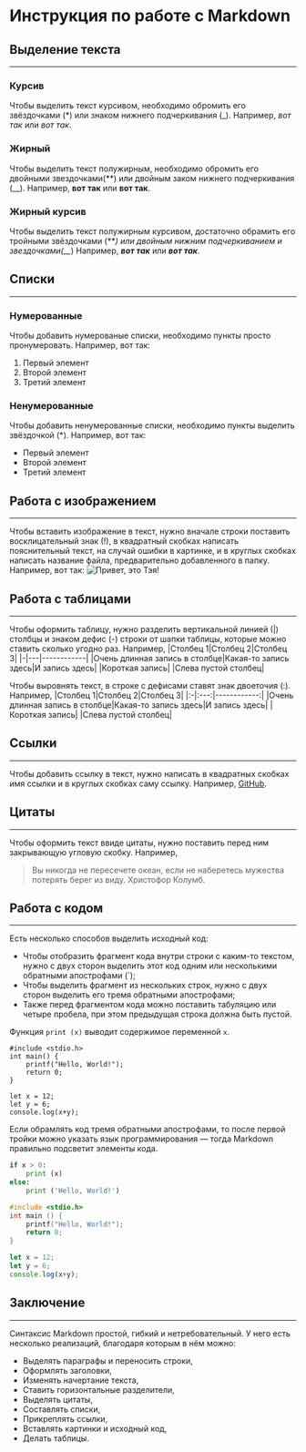 # Инструкция по работе с Markdown

## Выделение текста
--------
### Курсив 
Чтобы выделить текст курсивом, необходимо обромить его звёздочками (*) или знаком нижнего подчеркивания (_). Например, *вот так* или _вот так_.

### Жирный
Чтобы выделить текст полужирным, необходимо обромить его двойными звездочками(**) или двойным заком нижнего подчеркивания (__). Например, **вот так** или __вот так__.

### Жирный курсив
Чтобы выделить текст полужирным курсивом, достаточно обрамить его тройными звёздочками (***) или двойным нижним подчеркиванием и звездочками(__*) Например, ***вот так*** или __*вот так*__.

## Списки
----
### Нумерованные
Чтобы добавить нумерованые списки, необходимо пункты просто пронумеровать. Например, вот так:
1. Первый элемент 
2. Второй элемент 
3. Третий элемент 

### Ненумерованные
Чтобы добавить ненумерованные списки, необходимо пункты выделить звёздочкой (*).
Например, вот так:
* Первый элемент
* Второй элемент
* Третий элемент

## Работа с изображением
---
Чтобы вставить изображение в текст, нужно вначале строки поставить восклицательный знак (!), в квадратный скобках написать пояснительный текст, на случай ошибки в картинке, и в круглых скобках написать название файла, предварительно добавленного в папку. Например, вот так:
![Привет, это Тэя!](Тэя.jpeg)

## Работа с таблицами
---
Чтобы оформить таблицу, нужно разделить вертикальной линией (|) столбцы и знаком дефис (-) строки от шапки таблицы, которые можно ставить сколько угодно раз. Например, 
|Столбец 1|Столбец 2|Столбец 3|
|-|---|------------|
|Очень длинная запись в столбце|Какая-то запись здесь|И запись здесь|
|Короткая запись| |Слева пустой столбец|

Чтобы выровнять текст, в строке с дефисами ставят знак двоеточия (:). Например, 
|Столбец 1|Столбец 2|Столбец 3|
|:-|:---:|------------:|
|Очень длинная запись в столбце|Какая-то запись здесь|И запись здесь|
|Короткая запись| |Слева пустой столбец|

## Ссылки
--- 
Чтобы добавить ссылку в текст, нужно написать в квадратных скобках имя ссылки и в круглых скобках саму ссылку. Например, [GitHub](https://github.com/).

## Цитаты
---
Чтобы оформить текст ввиде цитаты, нужно поставить перед ним закрывающую угловую скобку. Например, 
> Вы никогда не пересечете океан, если не наберетесь мужества потерять берег из виду.
Христофор Колумб.

## Работа с кодом
---
Есть несколько способов выделить исходный код:
* Чтобы отобразить фрагмент кода внутри строки с каким-то текстом, нужно с двух сторон выделить этот код одним или несколькими обратными апострофами (`);
* Чтобы выделить фрагмент из нескольких строк, нужно с двух сторон выделить его тремя обратными апострофами;
* Также перед фрагментом кода можно поставить табуляцию или четыре пробела, при этом предыдущая строка должна быть пустой.

Функция `print (x)` выводит содержимое переменной ```x```.

```
#include <stdio.h>
int main() {
    printf("Hello, World!");
    return 0;
}
```

    let x = 12;
    let y = 6;
    console.log(x+y);

Если обрамлять код тремя обратными апострофами, то после первой тройки можно указать язык программирования — тогда Markdown правильно подсветит элементы кода.

```python
if x > 0:
    print (x)
else:
    print ('Hello, World!')
```

```c
#include <stdio.h>
int main () {
    printf("Hello, World!");
    return 0;
}
```

```javascript
let x = 12;
let y = 6;
console.log(x+y);
```

## Заключение
---
Синтаксис Markdown простой, гибкий и нетребовательный. У него есть несколько реализаций, благодаря которым в нём можно:
* Выделять параграфы и переносить строки,
* Оформлять заголовки,
* Изменять начертание текста,
* Ставить горизонтальные разделители,
* Выделять цитаты,
* Составлять списки,
* Прикреплять ссылки,
* Вставлять картинки и исходный код,
* Делать таблицы.
